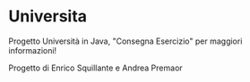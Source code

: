 # Universita
Progetto Università in Java, "Consegna Esercizio" per maggiori informazioni!

Progetto di Enrico Squillante e Andrea Premaor
